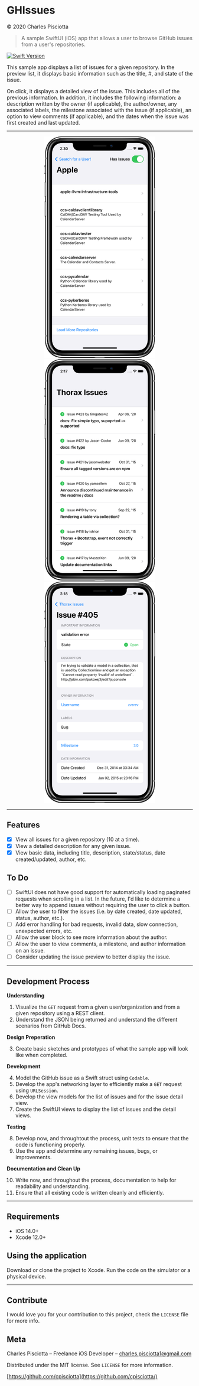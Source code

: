 # GHIssues
&copy; 2020 Charles Pisciotta
> A sample SwiftUI (iOS) app that allows a user to browse GitHub issues from a user's repositories.

[![Swift Version][swift-image]][swift-url]

This sample app displays a list of issues for a given repository. In the preview list, it displays basic information such as the title, #, and state of the issue.

On click, it displays a detailed view of the issue. This includes all of the previous information. In addition, it includes the following information: a description written by the owner (if applicable), the author/owner, any associated labels, the milestone associated with the issue (if applicable), an option to view comments (if applicable), and the dates when the issue was first created and last updated. 

---

<p align="center">

<img src="/Screenshots/RepoListView.png" alt="Repos List View" width="300" title="Repos List View" />

<img src="/Screenshots/IssuesListView.png" alt="Issues List View" width="300" title="Issues List View" />

<img src="/Screenshots/IssueDetailView.png" alt="Issue Detail View" width="300" title="Issue Detail View" />

</p>

---

## Features

- [x] View all issues for a given repository (10 at a time).
- [x] View a detailed description for any given issue.
- [x] View basic data, including title, description, state/status, date created/updated, author, etc.

## To Do
- [ ] SwiftUI does not have good support for automatically loading paginated requests when scrolling in a list. In the future, I'd like to determine a better way to append issues without requiring the user to click a button.
- [ ] Allow the user to filter the issues (i.e. by date created, date updated, status, author, etc.).
- [ ] Add error handling for bad requests, invalid data, slow connection, unexpected errors, etc.
- [ ] Allow the user block to see more information about the author.
- [ ] Allow the user to view comments, a milestone, and author information on an issue.
- [ ] Consider updating the issue preview to better display the issue.

---

## Development Process

**Understanding**

1. Visualize the `GET` request from a given user/organization and from a given repository using a REST client.
2. Understand the JSON being returned and understand the different scenarios from GitHub Docs.

**Design Preperation**

3. Create basic sketches and prototypes of what the sample app will look like when completed.

**Development**

4. Model the GitHub issue as a Swift struct using `Codable`.
5. Develop the app's networking layer to efficiently make a `GET` request using `URLSession`.
6. Develop the view models for the list of issues and for the issue detail view.
7. Create the SwiftUI views to display the list of issues and the detail views.

**Testing**

8. Develop now, and throughtout the process, unit tests to ensure that the code is functioning properly.
9. Use the app and determine any remaining issues, bugs, or improvements.

**Documentation and Clean Up**

10. Write now, and throughout the process, documentation to help for readability and understanding.
11. Ensure that all existing code is written cleanly and efficiently.

---

## Requirements

- iOS 14.0+
- Xcode 12.0+

## Using the application

Download or clone the project to Xcode. Run the code on the simulator or a physical device.

---

## Contribute

I would love you for your contribution to this project, check the ``LICENSE`` file for more info.

## Meta

Charles Pisciotta – Freelance iOS Developer – charles.pisciotta1@gmail.com

Distributed under the MIT license. See ``LICENSE`` for more information.

[https://github.com/cpisciotta](https://github.com/cpisciotta/)

[swift-image]:https://img.shields.io/badge/swift-5.0-orange.svg
[swift-url]: https://swift.org/
[license-image]: https://img.shields.io/badge/License-MIT-blue.svg
[license-url]: LICENSE
